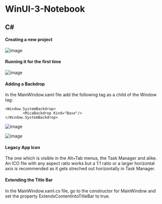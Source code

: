 # WinUI-3-Notebook
## C#
#### Creating a new project


![image](https://github.com/user-attachments/assets/96645056-b23a-4381-af40-e6743fcea8fd)

#### Running it for the first time

![image](https://github.com/user-attachments/assets/188d2c65-c519-4954-9ca2-ba86502e8872)

#### Adding a Backdrop
In the MainWindow.xaml file add the following tag as a child of the Window tag:
```xaml
<Window.SystemBackdrop>
        <MicaBackdrop Kind="Base"/>
</Window.SystemBackdrop>
```
![image](https://github.com/user-attachments/assets/83a02fbb-38f8-4582-a744-71055d1e4a8e)

![image](https://github.com/user-attachments/assets/45816925-653c-43c2-8bce-e0398035a149)

#### Legacy App Icon
The one which is visible in the Alt+Tab menus, the Task Manager and alike.
An ICO file with any aspect ratio works but a 1:1 ratio or a larger horizontal axis is recommended as it gets streched out horizontally in Task Manager.

#### Extending the Title Bar
In the MainWindow.xaml.cs file, go to the constructor for MainWindow and set the property ExtendsContentIntoTitleBar to true.
